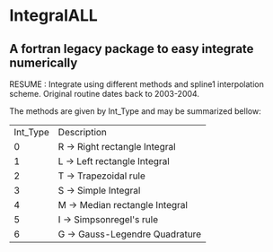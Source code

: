 # IntegralALL
##  A fortran legacy package to easy integrate numerically

RESUME : Integrate using different methods and spline1 interpolation  scheme. Original routine dates back to 2003-2004.

The methods are given by Int_Type and may be summarized bellow:


<table>
<tr><td>Int_Type</td><td>Description</td></tr>
<tr><td>0<td>R -> Right rectangle Integral  </td></tr>
<tr><td>1<td>L -> Left rectangle Integral   </td></tr>
<tr><td>2<td>T -> Trapezoidal rule          </td></tr>
<tr><td>3<td>S -> Simple Integral           </td></tr>
<tr><td>4<td>M -> Median rectangle Integral </td></tr>
<tr><td>5<td>I -> Simpsonregel's rule       </td></tr>
<tr><td>6<td>G -> Gauss-Legendre Quadrature </td></tr>
</table>

